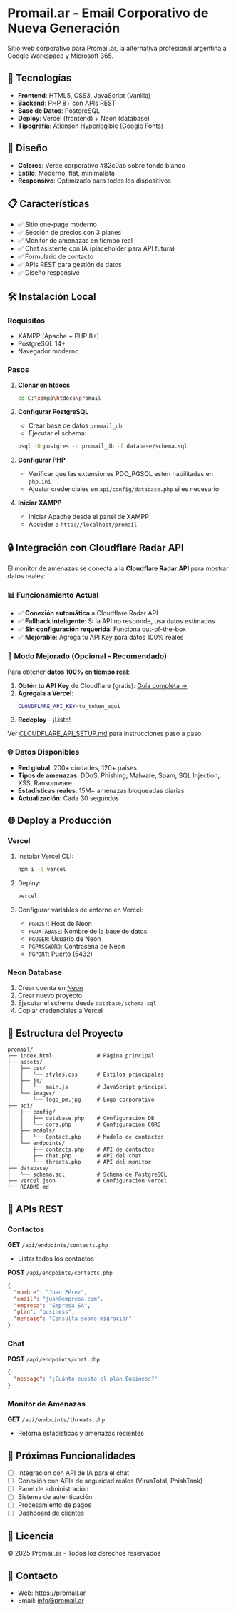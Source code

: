# Promail.ar - Email Corporativo de Nueva Generación #

Sitio web corporativo para Promail.ar, la alternativa profesional argentina a Google Workspace y Microsoft 365.

## 🚀 Tecnologías

- **Frontend**: HTML5, CSS3, JavaScript (Vanilla)
- **Backend**: PHP 8+ con APIs REST
- **Base de Datos**: PostgreSQL
- **Deploy**: Vercel (frontend) + Neon (database)
- **Tipografía**: Atkinson Hyperlegible (Google Fonts)

## 🎨 Diseño

- **Colores**: Verde corporativo #82c0ab sobre fondo blanco
- **Estilo**: Moderno, flat, minimalista
- **Responsive**: Optimizado para todos los dispositivos

## 📋 Características

- ✅ Sitio one-page moderno
- ✅ Sección de precios con 3 planes
- ✅ Monitor de amenazas en tiempo real
- ✅ Chat asistente con IA (placeholder para API futura)
- ✅ Formulario de contacto
- ✅ APIs REST para gestión de datos
- ✅ Diseño responsive

## 🛠️ Instalación Local

### Requisitos

- XAMPP (Apache + PHP 8+)
- PostgreSQL 14+
- Navegador moderno

### Pasos

1. **Clonar en htdocs**
   ```bash
   cd C:\xampp\htdocs\promail
   ```

2. **Configurar PostgreSQL**
   - Crear base de datos `promail_db`
   - Ejecutar el schema:
   ```bash
   psql -U postgres -d promail_db -f database/schema.sql
   ```

3. **Configurar PHP**
   - Verificar que las extensiones PDO_PGSQL estén habilitadas en `php.ini`
   - Ajustar credenciales en `api/config/database.php` si es necesario

4. **Iniciar XAMPP**
   - Iniciar Apache desde el panel de XAMPP
   - Acceder a `http://localhost/promail`

## 🔒 Integración con Cloudflare Radar API

El monitor de amenazas se conecta a la **Cloudflare Radar API** para mostrar datos reales:

### 📊 Funcionamiento Actual

- ✅ **Conexión automática** a Cloudflare Radar API
- ✅ **Fallback inteligente**: Si la API no responde, usa datos estimados
- ✅ **Sin configuración requerida**: Funciona out-of-the-box
- ✅ **Mejorable**: Agrega tu API Key para datos 100% reales

### 🔑 Modo Mejorado (Opcional - Recomendado)

Para obtener **datos 100% en tiempo real**:

1. **Obtén tu API Key** de Cloudflare (gratis): [Guía completa →](CLOUDFLARE_API_SETUP.md)
2. **Agrégala a Vercel**:
   ```bash
   CLOUDFLARE_API_KEY=tu_token_aqui
   ```
3. **Redeploy** - ¡Listo!

Ver [CLOUDFLARE_API_SETUP.md](CLOUDFLARE_API_SETUP.md) para instrucciones paso a paso.

### 🌐 Datos Disponibles

- **Red global**: 200+ ciudades, 120+ países
- **Tipos de amenazas**: DDoS, Phishing, Malware, Spam, SQL Injection, XSS, Ransomware
- **Estadísticas reales**: 15M+ amenazas bloqueadas diarias
- **Actualización**: Cada 30 segundos

## 🌐 Deploy a Producción

### Vercel

1. Instalar Vercel CLI:
   ```bash
   npm i -g vercel
   ```

2. Deploy:
   ```bash
   vercel
   ```

3. Configurar variables de entorno en Vercel:
   - `PGHOST`: Host de Neon
   - `PGDATABASE`: Nombre de la base de datos
   - `PGUSER`: Usuario de Neon
   - `PGPASSWORD`: Contraseña de Neon
   - `PGPORT`: Puerto (5432)

### Neon Database

1. Crear cuenta en [Neon](https://neon.tech)
2. Crear nuevo proyecto
3. Ejecutar el schema desde `database/schema.sql`
4. Copiar credenciales a Vercel

## 📁 Estructura del Proyecto

```
promail/
├── index.html              # Página principal
├── assets/
│   ├── css/
│   │   └── styles.css      # Estilos principales
│   ├── js/
│   │   └── main.js         # JavaScript principal
│   └── images/
│       └── logo_pm.jpg     # Logo corporativo
├── api/
│   ├── config/
│   │   ├── database.php    # Configuración DB
│   │   └── cors.php        # Configuración CORS
│   ├── models/
│   │   └── Contact.php     # Modelo de contactos
│   └── endpoints/
│       ├── contacts.php    # API de contactos
│       ├── chat.php        # API del chat
│       └── threats.php     # API del monitor
├── database/
│   └── schema.sql          # Schema de PostgreSQL
├── vercel.json             # Configuración Vercel
└── README.md
```

## 🔌 APIs REST

### Contactos

**GET** `/api/endpoints/contacts.php`
- Listar todos los contactos

**POST** `/api/endpoints/contacts.php`
```json
{
  "nombre": "Juan Pérez",
  "email": "juan@empresa.com",
  "empresa": "Empresa SA",
  "plan": "business",
  "mensaje": "Consulta sobre migración"
}
```

### Chat

**POST** `/api/endpoints/chat.php`
```json
{
  "message": "¿Cuánto cuesta el plan Business?"
}
```

### Monitor de Amenazas

**GET** `/api/endpoints/threats.php`
- Retorna estadísticas y amenazas recientes

## 🔮 Próximas Funcionalidades

- [ ] Integración con API de IA para el chat
- [ ] Conexión con APIs de seguridad reales (VirusTotal, PhishTank)
- [ ] Panel de administración
- [ ] Sistema de autenticación
- [ ] Procesamiento de pagos
- [ ] Dashboard de clientes

## 📝 Licencia

© 2025 Promail.ar - Todos los derechos reservados

## 👥 Contacto

- Web: https://promail.ar
- Email: info@promail.ar
